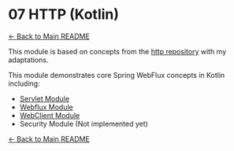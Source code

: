 # 07 HTTP (Kotlin)

[← Back to Main README](../../README.md)

This module is based on concepts from the [http repository](https://github.com/reactive-spring-book/http) with my adaptations.

This module demonstrates core Spring WebFlux concepts in Kotlin including:

- [Servlet Module](./servlets/README.md)
- [Webflux Module](./webflux/README.md)
- [WebClient Module](./webclient/README.md)
- Security Module (Not implemented yet)

[← Back to Main README](../../README.md)
